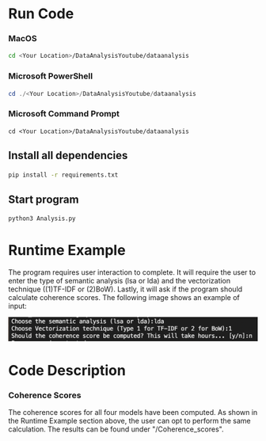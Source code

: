 # Run Code

### MacOS
``` bash
cd <Your Location>/DataAnalysisYoutube/dataanalysis
```
### Microsoft PowerShell
```powershell
cd ./<Your Location>/DataAnalysisYoutube/dataanalysis
```
### Microsoft Command Prompt
```command prompt
cd <Your Location>/DataAnalysisYoutube/dataanalysis
```

## Install all dependencies
``` bash
pip install -r requirements.txt
```

## Start program
```bash
python3 Analysis.py
```

# Runtime Example
The program requires user interaction to complete. It will require the user to enter the type of semantic analysis (lsa or lda) and the vectorization technique ((1)TF-IDF or (2)BoW). 
Lastly, it will ask if the program should calculate coherence scores.
The following image shows an example of input:

![Input User](Images/Working_example.png)

# Code Description

### Coherence Scores
The coherence scores for all four models have been computed. 
As shown in the Runtime Example section above, the user can opt to perform the same calculation.
The results can be found under "/Coherence_scores".







